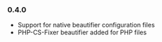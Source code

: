### 0.4.0

* Support for native beautifier configuration files
* PHP-CS-Fixer beautifier added for PHP files
